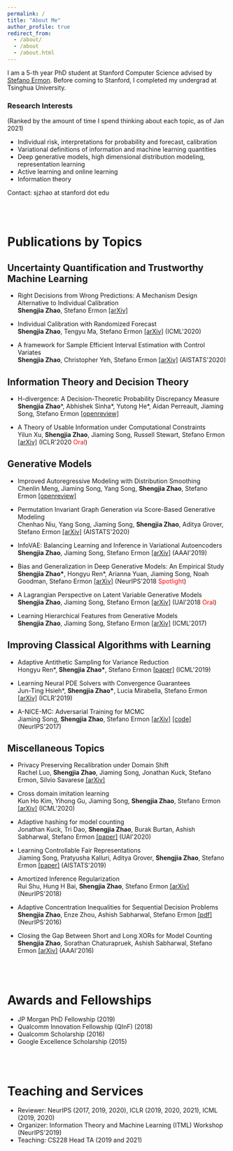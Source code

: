 ```yaml
---
permalink: /
title: "About Me"
author_profile: true
redirect_from: 
  - /about/
  - /about
  - /about.html
---
```


I am a 5-th year PhD student at Stanford Computer Science advised by <a href="http://cs.stanford.edu/~ermon/">Stefano Ermon</a>. Before coming to Stanford, I completed my undergrad at Tsinghua University. 

### Research Interests 
(Ranked by the amount of time I spend thinking about each topic, as of Jan 2021)

- Individual risk, interpretations for probability and forecast, calibration
- Variational definitions of information and machine learning quantities
- Deep generative models, high dimensional distribution modeling, representation learning
- Active learning and online learning
- Information theory

Contact: sjzhao at stanford dot edu

<br><br>

# Publications by Topics

## Uncertainty Quantification and Trustworthy Machine Learning

- Right Decisions from Wrong Predictions: A Mechanism Design Alternative to Individual Calibration <br>
<b>Shengjia Zhao</b>, Stefano Ermon <a href="https://arxiv.org/abs/2011.07476">[arXiv]</a>

- Individual Calibration with Randomized Forecast <br>
<b>Shengjia Zhao</b>, Tengyu Ma, Stefano Ermon <a href="https://arxiv.org/abs/2006.10288">[arXiv]</a> (ICML'2020)

- A framework for Sample Efficient Interval Estimation with Control Variates <br>
<b>Shengjia Zhao</b>, Christopher Yeh, Stefano Ermon [[arXiv]](https://arxiv.org/abs/2006.10287) (AISTATS'2020) 

## Information Theory and Decision Theory

- H-divergence: A Decision-Theoretic Probability Discrepancy Measure <br>
<b> Shengjia Zhao</b>\*, Abhishek Sinha\*, Yutong He\*, Aidan Perreault, Jiaming Song, Stefano Ermon <a href="https://openreview.net/forum?id=uBHs6zpY4in&referrer=%5BAuthor%20Console%5D(%2Fgroup%3Fid%3DICLR.cc%2F2021%2FConference%2FAuthors%23your-submissions)">[openreview]</a>

- A Theory of Usable Information under Computational Constraints <br>
  Yilun Xu, <b> Shengjia Zhao</b>, Jiaming Song, Russell Stewart, Stefano Ermon [[arXiv]](https://arxiv.org/abs/2002.10689) (ICLR'2020 <font color='red'>Oral</font>)

## Generative Models

 - Improved Autoregressive Modeling with Distribution Smoothing <br>
 Chenlin Meng, Jiaming Song, Yang Song, <b>Shengjia Zhao</b>, Stefano Ermon [[openreview]](https://openreview.net/forum?id=rJA5Pz7lHKb&referrer=%5BAuthor%20Console%5D(%2Fgroup%3Fid%3DICLR.cc%2F2021%2FConference%2FAuthors%23your-submissions))

 - Permutation Invariant Graph Generation via Score-Based Generative Modeling <br>
Chenhao Niu, Yang Song, Jiaming Song, <b> Shengjia Zhao</b>, Aditya Grover, Stefano Ermon [[arXiv]](https://arxiv.org/abs/2003.00638) (AISTATS'2020) 

- InfoVAE: Balancing Learning and Inference in Variational Autoencoders <br>
 <b>Shengjia Zhao</b>, Jiaming Song, Stefano Ermon <a href="https://arxiv.org/abs/1706.02262">[arXiv]</a> (AAAI'2019)

 - Bias and Generalization in Deep Generative Models: An Empirical Study <br>
<b>Shengjia Zhao\*</b>, Hongyu Ren*, Arianna Yuan, Jiaming Song, Noah Goodman, Stefano Ermon [[arXiv]](https://arxiv.org/abs/1811.03259) (NeurIPS'2018 <font color='red'> Spotlight</font>) 

- A Lagrangian Perspective on Latent Variable Generative Models <br>
 <b>Shengjia Zhao</b>, Jiaming Song, Stefano Ermon <a href="https://arxiv.org/abs/1806.06514">[arXiv]</a> (UAI'2018 <font color='red'>Oral</font>)

 - Learning Hierarchical Features from Generative Models <br>
 <b>Shengjia Zhao</b>, Jiaming Song, Stefano Ermon <a href="https://arxiv.org/abs/1702.08396">[arXiv]</a> (ICML'2017)

## Improving Classical Algorithms with Learning

- Adaptive Antithetic Sampling for Variance Reduction <br>
Hongyu Ren\*, <b> Shengjia Zhao\*</b>, Stefano Ermon [[paper]](http://proceedings.mlr.press/v97/ren19b.html) (ICML'2019)

- Learning Neural PDE Solvers with Convergence Guarantees <br>
Jun-Ting Hsieh\*, <b> Shengjia Zhao\*</b>, Lucia Mirabella, Stefano Ermon [[arXiv]](https://arxiv.org/abs/1906.01200) (ICLR'2019)

- A-NICE-MC: Adversarial Training for MCMC <br>
Jiaming Song, <b>Shengjia Zhao</b>, Stefano Ermon <a href="https://arxiv.org/abs/1706.07561">[arXiv]</a> <a href="https://github.com/ermongroup/Variational-Ladder-Autoencoder">[code]</a> (NeurIPS'2017)

## Miscellaneous Topics 

- Privacy Preserving Recalibration under Domain Shift <br>
Rachel Luo, <b>Shengjia Zhao</b>, Jiaming Song, Jonathan Kuck, Stefano Ermon, Silvio Savarese [[arXiv]](https://arxiv.org/abs/2008.09643) 

- Cross domain imitation learning <br>
Kun Ho Kim, Yihong Gu, Jiaming Song, <b>Shengjia Zhao</b>, Stefano Ermon [[arXiv]](https://arxiv.org/abs/1910.00105) (ICML'2020)

- Adaptive hashing for model counting <br>
Jonathan Kuck, Tri Dao, <b>Shengjia Zhao</b>, Burak Burtan, Ashish Sabharwal, Stefano Ermon [[paper]](http://proceedings.mlr.press/v115/kuck20a.html) (UAI'2020)

- Learning Controllable Fair Representations <br>
Jiaming Song, Pratyusha Kalluri, Aditya Grover, <b>Shengjia Zhao</b>, Stefano Ermon [[paper]](http://proceedings.mlr.press/v89/song19a) (AISTATS'2019)

- Amortized Inference Regularization <br>
Rui Shu, Hung H Bai, <b>Shengjia Zhao</b>, Stefano Ermon [[arXiv]](https://arxiv.org/abs/1805.08913) (NeurIPS'2018)

- Adaptive Concentration Inequalities for Sequential Decision Problems <br>
<b>Shengjia Zhao</b>, Enze Zhou, Ashish Sabharwal, Stefano Ermon <a href="https://papers.nips.cc/paper/6493-adaptive-concentration-inequalities-for-sequential-decision-problems.pdf">[pdf]</a> (NeurIPS'2016)

- Closing the Gap Between Short and Long XORs for Model Counting <br>
<b>Shengjia Zhao</b>, Sorathan Chaturapruek, Ashish Sabharwal, Stefano Ermon <a href="https://arxiv.org/abs/1512.08863">[arXiv]</a> (AAAI'2016)

<br><br>

# Awards and Fellowships
- JP Morgan PhD Fellowship (2019) 
- Qualcomm Innovation Fellowship (QInF) (2018) 
- Qualcomm Scholarship (2016) 
- Google Excellence Scholarship (2015) 

<br><br>

# Teaching and Services
- Reviewer: NeurIPS (2017, 2019, 2020), ICLR (2019, 2020, 2021), ICML (2019, 2020)
- Organizer: Information Theory and Machine Learning (ITML) Workshop (NeurIPS'2019)
- Teaching: CS228 Head TA (2019 and 2021)



<!-- Global site tag (gtag.js) - Google Analytics -->

<script async src="https://www.googletagmanager.com/gtag/js?id=UA-100695843-1"></script>

<script>

 window.dataLayer = window.dataLayer || [];

 function gtag(){dataLayer.push(arguments);}

 gtag('js', new Date());



 gtag('config', 'UA-100695843-1');

</script>

